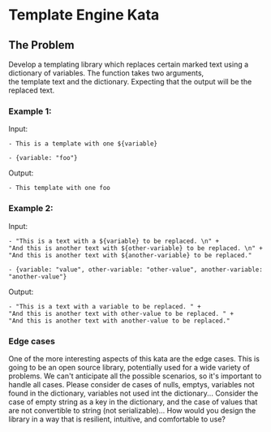 # Template Engine Kata

## The Problem

Develop a templating library which replaces certain marked text using a 
 dictionary of variables. The function takes two arguments,  
the template text and the dictionary. Expecting that the output will be the replaced 
text.

### Example 1:

Input:
```
- This is a template with one ${variable}

- {variable: "foo"}
```

Output:
```
- This template with one foo
```

### Example 2:

Input:
```
- "This is a text with a ${variable} to be replaced. \n" +
"And this is another text with ${other-variable} to be replaced. \n" +
"And this is another text with ${another-variable} to be replaced."

- {variable: "value", other-variable: "other-value", another-variable: "another-value"}
```

Output:
```
- "This is a text with a variable to be replaced. " +
"And this is another text with other-value to be replaced. " +
"And this is another text with another-value to be replaced."
```

### Edge cases

One of the more interesting aspects of this kata are the edge cases. This is going to be an open source
library, potentially used for a wide variety of problems. We can't anticipate all the possible scenarios,
so it's important to handle all cases. 
Please consider de cases of nulls, emptys, variables not found in the dictionary, variables not used 
int the dictionary... 
Consider the case of empty string as a key in the dictionary, and the case of values that are not
convertible to string (not serializable)...
How would you design the library in a way that is resilient, intuitive, and comfortable to use?

